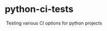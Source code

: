 # python-ci-tests
[![<Badge>](https://circleci.com/gh/maany/python-ci-tests.svg?style=svg)]()
Testing various CI options for python projects
